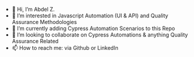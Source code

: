 - 👋 Hi, I’m Abdel Z.
- 👀 I’m interested in Javascript Automation (UI & API) and Quality Assurance Methodologies
- 🌱 I’m currently adding Cypress Automation Scenarios to this Repo
- 💞️ I’m looking to collaborate on Cypress Automations & anything Quality Assurance Related
- 📫 How to reach me: via Github or LinkedIn

<!---
qakoala/qakoala is a ✨ special ✨ repository because its `README.md` (this file) appears on your GitHub profile.
You can click the Preview link to take a look at your changes.
--->
